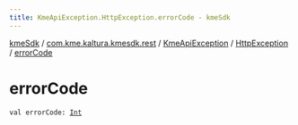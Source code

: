 ```yaml
---
title: KmeApiException.HttpException.errorCode - kmeSdk
---
```


[kmeSdk](../../../index.html) / [com.kme.kaltura.kmesdk.rest](../../index.html) / [KmeApiException](../index.html) / [HttpException](index.html) / [errorCode](./error-code.html)

# errorCode

`val errorCode: `[`Int`](https://kotlinlang.org/api/latest/jvm/stdlib/kotlin/-int/index.html)